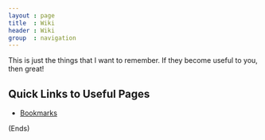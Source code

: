 ```yaml
---
layout : page
title  : Wiki
header : Wiki
group  : navigation
---
```


This is just the things that I want to remember. If they become useful to you, then great!

## Quick Links to Useful Pages ##

* [Bookmarks](bookmarks.html)

(Ends)

